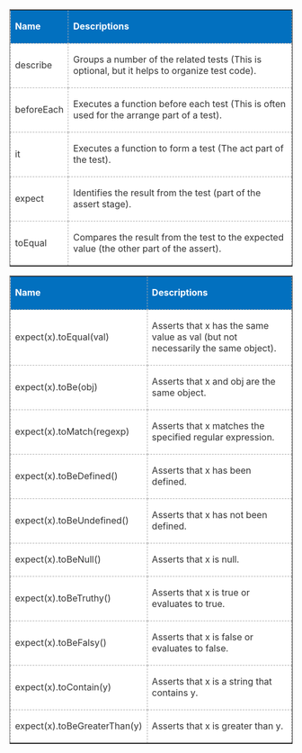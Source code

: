 

<table style="outline: 0px; color: #333333;  border-collapse: collapse;" border="1" cellspacing="1" bgcolor="#ffffff" width="100%"> <tbody style="outline: 0px;"> <tr style="outline: 0px;" bgcolor="#0270bf"> <td style="border: 1px dashed #ababab; color: #ffffff;"><p><strong>Name</strong></p></td> <td style="border: 1px dashed #ababab;"><p><strong style="color: #ffffff;">Descriptions</strong></p></td></tr><tr> <td style="border: 1px dashed #ababab;"><p>describe</p></td> <td style="border: 1px dashed #ababab;"><p>Groups a number of the related tests (This is optional, but it helps to organize test code).</p></td></tr><tr> <td style="border: 1px dashed #ababab;"><p>beforeEach</p></td> <td style="border: 1px dashed #ababab;"><p>Executes a function before each test (This is often used for the arrange part of a test).</p></td></tr><tr> <td style="border: 1px dashed #ababab;"><p>it</p></td> <td style="border: 1px dashed #ababab;"><p>Executes a function to form a test (The act part of the test).</p></td></tr><tr> <td style="border: 1px dashed #ababab;"><p>expect</p></td> <td style="border: 1px dashed #ababab;"><p>Identifies the result from the test (part of the assert stage).</p></td></tr><tr> <td style="border: 1px dashed #ababab;"><p>toEqual</p></td> <td style="border: 1px dashed #ababab;"><p>Compares the result from the test to the expected value (the other part of the assert).</p></td></tr></tbody> </table>


<table style="outline: 0px; color: #333333;  border-collapse: collapse;" border="1" cellspacing="1" bgcolor="#ffffff" width="100%"> <tbody style="outline: 0px;"> <tr style="outline: 0px;" bgcolor="#0270bf"> <td style="border: 1px dashed #ababab; color: #ffffff;"><p><strong>Name</strong></p></td> <td style="border: 1px dashed #ababab;"><p><strong style="color: #ffffff;">Descriptions</strong></p></td></tr><tr> <td style="border: 1px dashed #ababab;"><p>expect(x).toEqual(val)</p></td> <td style="border: 1px dashed #ababab;"><p>Asserts that x has the same value as val (but not necessarily the same object).</p></td></tr><tr> <td style="border: 1px dashed #ababab;"><p>expect(x).toBe(obj)</p></td> <td style="border: 1px dashed #ababab;"><p>Asserts that x and obj are the same object.</p></td></tr><tr> <td style="border: 1px dashed #ababab;"><p>expect(x).toMatch(regexp)</p></td> <td style="border: 1px dashed #ababab;"><p>Asserts that x matches the specified regular expression.</p></td></tr><tr> <td style="border: 1px dashed #ababab;"><p>expect(x).toBeDefined()</p></td> <td style="border: 1px dashed #ababab;"><p>Asserts that x has been defined.</p></td></tr><tr> <td style="border: 1px dashed #ababab;"><p>expect(x).toBeUndefined()</p></td> <td style="border: 1px dashed #ababab;"><p>Asserts that x has not been defined.</p></td></tr><tr> <td style="border: 1px dashed #ababab;"><p>expect(x).toBeNull()</p></td> <td style="border: 1px dashed #ababab;"><p>Asserts that x is null.</p></td></tr><tr> <td style="border: 1px dashed #ababab;"><p>expect(x).toBeTruthy()</p></td> <td style="border: 1px dashed #ababab;"><p>Asserts that x is true or evaluates to true.</p></td></tr><tr> <td style="border: 1px dashed #ababab;"><p>expect(x).toBeFalsy()</p></td> <td style="border: 1px dashed #ababab;"><p>Asserts that x is false or evaluates to false.</p></td></tr><tr> <td style="border: 1px dashed #ababab;"><p>expect(x).toContain(y)</p></td> <td style="border: 1px dashed #ababab;"><p>Asserts that x is a string that contains y.</p></td></tr><tr> <td style="border: 1px dashed #ababab;"><p>expect(x).toBeGreaterThan(y)</p></td> <td style="border: 1px dashed #ababab;"><p>Asserts that x is greater than y.</p></td></tr></tbody> </table>

